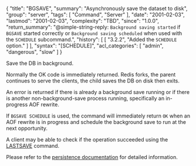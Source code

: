{
  "title": "BGSAVE",
  "summary": "Asynchronously save the dataset to disk",
  "group": "server",
  "tags": [
    "Command",
    "Server"
  ],
  "date": "2001-02-03",
  "lastmod": "2001-02-03",
  "complexity": "TBD",
  "since": "1.0.0",
  "return_summary": "@simple-string-reply: `Background saving started` if `BGSAVE` started correctly or `Background saving scheduled` when used with the `SCHEDULE` subcommand.",
  "history": [
    [
      "3.2.2",
      "Added the `SCHEDULE` option."
    ]
  ],
  "syntax": "[SCHEDULE]",
  "acl_categories": [
    "admin",
    "dangerous",
    "slow"
  ]
}

Save the DB in background.

Normally the OK code is immediately returned.
Redis forks, the parent continues to serve the clients, the child saves the DB
on disk then exits.

An error is returned if there is already a background save running or if there
is another non-background-save process running, specifically an in-progress AOF
rewrite.

If `BGSAVE SCHEDULE` is used, the command will immediately return `OK` when an
AOF rewrite is in progress and schedule the background save to run at the next
opportunity.

A client may be able to check if the operation succeeded using the [LASTSAVE](/commands/lastsave)
command.

Please refer to the [persistence documentation][tp] for detailed information.

[tp]: /topics/persistence


